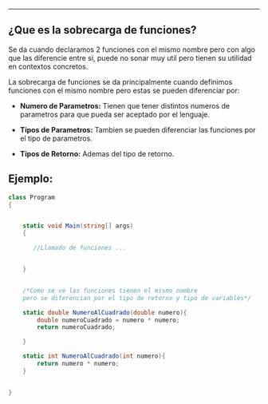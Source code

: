 
---
## ¿Que es la sobrecarga de funciones?
Se da cuando declaramos 2 funciones con el mismo nombre pero con algo que las diferencie entre si, puede no sonar muy util pero tienen su utilidad en contextos concretos. 

La sobrecarga de funciones se da principalmente cuando definimos funciones con el mismo nombre pero estas se pueden diferenciar por: 

- **Numero de Parametros:**
	 Tienen que tener distintos numeros de parametros para que pueda ser aceptado por el lenguaje.
	 
- **Tipos de Parametros:**
	 Tambien se pueden diferenciar las funciones por el tipo de parametros.
	 
- **Tipos de Retorno:**
	 Ademas del tipo de retorno. 


## Ejemplo:

```csharp
class Program
{


    static void Main(string[] args)
    {

       //Llamado de funciones ...


    }


    /*Como se ve las funciones tienen el mismo nombre
    pero se diferencian por el tipo de retorno y tipo de variables*/

    static double NumeroAlCuadrado(double numero){
        double numeroCuadrado = numero * numero;
        return numeroCuadrado;

    }

    static int NumeroAlCuadrado(int numero){
        return numero * numero;
    }


}

```








